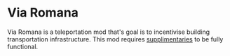 # Via Romana
Via Romana is a teleportation mod that's goal is to incentivise building transportation infrastructure. This mod requires [supplimentaries](https://www.curseforge.com/minecraft/mc-mods/supplementaries) to be fully functional.
